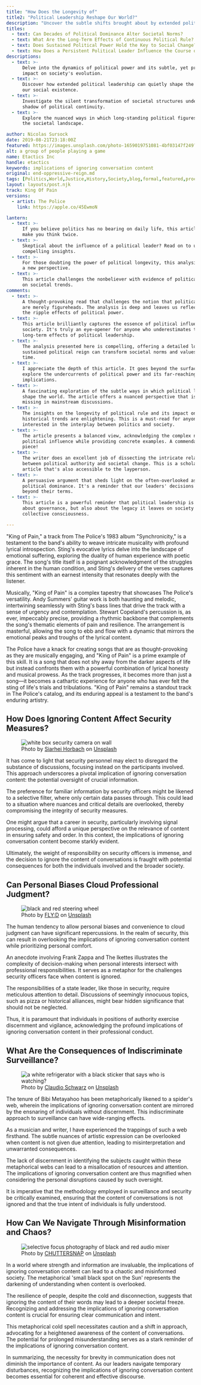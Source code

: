 ```yaml
---
title: "How Does the Longevity of"
title2: "Political Leadership Reshape Our World?"
description: "Uncover the subtle shifts brought about by extended political regimes and the ways to navigate this new landscape."
titles:
  - text: Can Decades of Political Dominance Alter Societal Norms?
  - text: What Are the Long-Term Effects of Continuous Political Rule?
  - text: Does Sustained Political Power Hold the Key to Social Change?
  - text: How Does a Persistent Political Leader Influence the Course of History?
descriptions:
  - text: >-
      Delve into the dynamics of political power and its subtle, yet profound,
      impact on society's evolution.
  - text: >-
      Discover how extended political leadership can quietly shape the fabric of
      our social existence.
  - text: >-
      Investigate the silent transformation of societal structures under the
      shadow of political continuity.
  - text: >-
      Explore the nuanced ways in which long-standing political figures can mold
      the societal landscape.

author: Nicolas Sursock
date: 2019-08-21T23:18:00Z
featured: https://images.unsplash.com/photo-1659019751081-4bf03147f249?ixid=M3wzODQ3NjN8MHwxfHJhbmRvbXx8fHx8fHx8fDE2OTk4NzAxNTd8&ixlib=rb-4.0.3&auto=format&fit=crop&q=80
alt: a group of people playing a game
name: Etactics Inc
handle: etactics
keywords: implications of ignoring conversation content
original: end-oppressive-reign.md
tags: [Politics,World,Justice,History,Society,blog,formal,featured,processed]
layout: layouts/post.njk
track: King Of Pain
versions:
  - artist: The Police
    link: https://apple.co/45EwmoN

lantern:
  - text: >-
      If you believe politics has no bearing on daily life, this article will
      make you think twice.
  - text: >-
      Skeptical about the influence of a political leader? Read on to uncover
      compelling insights.
  - text: >-
      For those doubting the power of political longevity, this analysis offers
      a new perspective.
  - text: >-
      This article challenges the nonbeliever with evidence of political impact
      on societal trends.
comments:
  - text: >-
      A thought-provoking read that challenges the notion that political leaders
      are merely figureheads. The analysis is deep and leaves us reflecting on
      the ripple effects of political power.
  - text: >-
      This article brilliantly captures the essence of political influence on
      society. It's truly an eye-opener for anyone who underestimates the
      long-term effects of political leadership.
  - text: >-
      The analysis presented here is compelling, offering a detailed look at how
      sustained political reign can transform societal norms and values over
      time.
  - text: >-
      I appreciate the depth of this article. It goes beyond the surface to
      explore the undercurrents of political power and its far-reaching
      implications.
  - text: >-
      A fascinating exploration of the subtle ways in which political leaders
      shape the world. The article offers a nuanced perspective that is often
      missing in mainstream discussions.
  - text: >-
      The insights on the longevity of political rule and its impact on
      historical trends are enlightening. This is a must-read for anyone
      interested in the interplay between politics and society.
  - text: >-
      The article presents a balanced view, acknowledging the complex nature of
      political influence while providing concrete examples. A commendable
      piece!
  - text: >-
      The writer does an excellent job of dissecting the intricate relationship
      between political authority and societal change. This is a scholarly
      article that's also accessible to the layperson.
  - text: >-
      A persuasive argument that sheds light on the often-overlooked aspects of
      political dominance. It's a reminder that our leaders' decisions echo far
      beyond their terms.
  - text: >-
      This article is a powerful reminder that political leadership is not just
      about governance, but also about the legacy it leaves on society's
      collective consciousness.

---
```

"King of Pain," a track from The Police's 1983 album "Synchronicity," is a testament to the band's ability to weave intricate musicality with profound lyrical introspection. Sting's evocative lyrics delve into the landscape of emotional suffering, exploring the duality of human experience with poetic grace. The song's title itself is a poignant acknowledgment of the struggles inherent in the human condition, and Sting's delivery of the verses captures this sentiment with an earnest intensity that resonates deeply with the listener.

Musically, "King of Pain" is a complex tapestry that showcases The Police's versatility. Andy Summers' guitar work is both haunting and melodic, intertwining seamlessly with Sting's bass lines that drive the track with a sense of urgency and contemplation. Stewart Copeland's percussion is, as ever, impeccably precise, providing a rhythmic backbone that complements the song's thematic elements of pain and resilience. The arrangement is masterful, allowing the song to ebb and flow with a dynamic that mirrors the emotional peaks and troughs of the lyrical content.

The Police have a knack for creating songs that are as thought-provoking as they are musically engaging, and "King of Pain" is a prime example of this skill. It is a song that does not shy away from the darker aspects of life but instead confronts them with a powerful combination of lyrical honesty and musical prowess. As the track progresses, it becomes more than just a song—it becomes a cathartic experience for anyone who has ever felt the sting of life's trials and tribulations. "King of Pain" remains a standout track in The Police's catalog, and its enduring appeal is a testament to the band's enduring artistry.

## How Does Ignoring Content Affect Security Measures?

<aside class="md:-ml-56 md:float-left w-full md:w-2/3 md:px-8">
  <figure>
    <img x-intersect.once="$el.src = !isMobile() ? $el.dataset.src + '&w=800&h=600' : $el.dataset.src + '&w=480&h=320'" class="rounded-lg" alt="white box security camera on wall" data-prompt="A photorealistic picture of an officer overlooking crucial documents while focusing on a list of names." data-keyword="overlooked nuances in security discussions" data-src="https://images.unsplash.com/photo-1495714096525-285e85481946?ixid=M3wzODQ3NjN8MHwxfHJhbmRvbXx8fHx8fHx8fDE2OTk4NzAxNTZ8&ixlib=rb-4.0.3&auto=format&fit=crop&q=80">
    <figcaption class="text-center">
    Photo by <a href="https://unsplash.com/@srhhrbch?utm_source=crackingdacode&utm_medium=referral">Siarhei Horbach</a> on <a href="https://unsplash.com/?utm_source=crackingdacode&utm_medium=referral">Unsplash</a>
    </figcaption>
  </figure>
</aside>
        
It has come to light that security personnel may elect to disregard the substance of discussions, focusing instead on the participants involved. This approach underscores a pivotal implication of ignoring conversation content: the potential oversight of crucial information.

The preference for familiar information by security officers might be likened to a selective filter, where only certain data passes through. This could lead to a situation where nuances and critical details are overlooked, thereby compromising the integrity of security measures.

One might argue that a career in security, particularly involving signal processing, could afford a unique perspective on the relevance of content in ensuring safety and order. In this context, the implications of ignoring conversation content become starkly evident.

Ultimately, the weight of responsibility on security officers is immense, and the decision to ignore the content of conversations is fraught with potential consequences for both the individuals involved and the broader society.

## Can Personal Biases Cloud Professional Judgment?

<aside class="md:-mr-56 md:float-right w-full md:w-2/3 md:px-8">
  <figure>
    <img x-intersect.once="$el.src = !isMobile() ? $el.dataset.src + '&w=800&h=600' : $el.dataset.src + '&w=480&h=320'" class="rounded-lg" alt="black and red steering wheel" data-prompt="A photorealistic picture of a distracted security officer with personal items overshadowing professional documents." data-keyword="biases affecting security decision-making" data-src="https://images.unsplash.com/photo-1614064643087-96ce7f0737c8?ixid=M3wzODQ3NjN8MHwxfHJhbmRvbXx8fHx8fHx8fDE2OTk4NzAxNTZ8&ixlib=rb-4.0.3&auto=format&fit=crop&q=80">
    <figcaption class="text-center">
    Photo by <a href="https://unsplash.com/@flyd2069?utm_source=crackingdacode&utm_medium=referral">FLY:D</a> on <a href="https://unsplash.com/?utm_source=crackingdacode&utm_medium=referral">Unsplash</a>
    </figcaption>
  </figure>
</aside>
        
The human tendency to allow personal biases and convenience to cloud judgment can have significant repercussions. In the realm of security, this can result in overlooking the implications of ignoring conversation content while prioritizing personal comfort.

An anecdote involving Frank Zappa and The Ikettes illustrates the complexity of decision-making when personal interests intersect with professional responsibilities. It serves as a metaphor for the challenges security officers face when content is ignored.

The responsibilities of a state leader, like those in security, require meticulous attention to detail. Discussions of seemingly innocuous topics, such as pizza or historical alliances, might bear hidden significance that should not be neglected.

Thus, it is paramount that individuals in positions of authority exercise discernment and vigilance, acknowledging the profound implications of ignoring conversation content in their professional conduct.

## What Are the Consequences of Indiscriminate Surveillance?

<aside class="md:-ml-56 md:float-left w-full md:w-2/3 md:px-8">
  <figure>
    <img x-intersect.once="$el.src = !isMobile() ? $el.dataset.src + '&w=800&h=600' : $el.dataset.src + '&w=480&h=320'" class="rounded-lg" alt="a white refrigerator with a black sticker that says who is watching?" data-prompt="A photorealistic picture of an intricate spider web with various items caught in it, symbolizing trapped individuals." data-keyword="misinterpretation in indiscriminate surveillance" data-src="https://images.unsplash.com/photo-1558522190-88c589f56171?ixid=M3wzODQ3NjN8MHwxfHJhbmRvbXx8fHx8fHx8fDE2OTk4NzAxNTZ8&ixlib=rb-4.0.3&auto=format&fit=crop&q=80">
    <figcaption class="text-center">
    Photo by <a href="https://unsplash.com/@purzlbaum?utm_source=crackingdacode&utm_medium=referral">Claudio Schwarz</a> on <a href="https://unsplash.com/?utm_source=crackingdacode&utm_medium=referral">Unsplash</a>
    </figcaption>
  </figure>
</aside>
        
The tenure of Bibi Metayahoo has been metaphorically likened to a spider's web, wherein the implications of ignoring conversation content are mirrored by the ensnaring of individuals without discernment. This indiscriminate approach to surveillance can have wide-ranging effects.

As a musician and writer, I have experienced the trappings of such a web firsthand. The subtle nuances of artistic expression can be overlooked when content is not given due attention, leading to misinterpretation and unwarranted consequences.

The lack of discernment in identifying the subjects caught within these metaphorical webs can lead to a misallocation of resources and attention. The implications of ignoring conversation content are thus magnified when considering the personal disruptions caused by such oversight.

It is imperative that the methodology employed in surveillance and security be critically examined, ensuring that the content of conversations is not ignored and that the true intent of individuals is fully understood.

## How Can We Navigate Through Misinformation and Chaos?

<aside class="md:-mr-56 md:float-right w-full md:w-2/3 md:px-8">
  <figure>
    <img x-intersect.once="$el.src = !isMobile() ? $el.dataset.src + '&w=800&h=600' : $el.dataset.src + '&w=480&h=320'" class="rounded-lg" alt="selective focus photography of black and red audio mixer" data-prompt="A photorealistic picture of a small black spot on the Sun, overshadowing a chaotic crowd below." data-keyword="navigating through misinformation in communication" data-src="https://images.unsplash.com/photo-1500627297039-f3495734b202?ixid=M3wzODQ3NjN8MHwxfHJhbmRvbXx8fHx8fHx8fDE2OTk4NzAxNTZ8&ixlib=rb-4.0.3&auto=format&fit=crop&q=80">
    <figcaption class="text-center">
    Photo by <a href="https://unsplash.com/@chuttersnap?utm_source=crackingdacode&utm_medium=referral">CHUTTERSNAP</a> on <a href="https://unsplash.com/?utm_source=crackingdacode&utm_medium=referral">Unsplash</a>
    </figcaption>
  </figure>
</aside>
        
In a world where strength and information are invaluable, the implications of ignoring conversation content can lead to a chaotic and misinformed society. The metaphorical 'small black spot on the Sun' represents the darkening of understanding when content is overlooked.

The resilience of people, despite the cold and disconnection, suggests that ignoring the content of their words may lead to a deeper societal freeze. Recognizing and addressing the implications of ignoring conversation content is crucial for ensuring clear communication and intent.

This metaphorical cold spell necessitates caution and a shift in approach, advocating for a heightened awareness of the content of conversations. The potential for prolonged misunderstanding serves as a stark reminder of the implications of ignoring conversation content.

In summarizing, the necessity for brevity in communication does not diminish the importance of content. As our leaders navigate temporary disturbances, recognizing the implications of ignoring conversation content becomes essential for coherent and effective discourse.